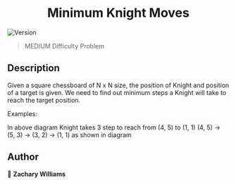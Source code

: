 <h1 align="center">Minimum Knight Moves</h1>
<p>
  <img alt="Version" src="https://img.shields.io/badge/version-1.0.0-blue.svg?cacheSeconds=2592000" />
</p>

> MEDIUM Difficulty Problem

## Description
Given a square chessboard of N x N size, the position of Knight and position of a target is given. We need to find out minimum steps a Knight will take to reach the target position.

Examples:



In above diagram Knight takes 3 step to reach 
from (4, 5) to (1, 1) (4, 5) -> (5, 3) -> (3, 2) 
-> (1, 1)  as shown in diagram

## Author

👤 **Zachary Williams**

